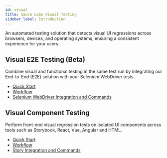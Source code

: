 ```yaml
---
id: visual
title: Sauce Labs Visual Testing
sidebar_label: Introduction
---
```


An automated testing solution that detects visual UI regressions across browsers, devices, and operating systems, ensuring a consistent experience for your users.

<div class="box-wrapper" markdown="1">
<div class="box box1 card">
  <div class="container">
  <h2>Visual E2E Testing (Beta)</h2>
  <p>Combine visual and functional testing in the same test run by integrating our End-to-End (E2E) solution with your Selenium WebDriver tests.</p>
  <ul>
      <li><a href="https://screener.io/docs">Quick Start</a></li>
      <li><a href="https://screener.io/docs/pages">Workflow</a></li>
      <li><a href="https://screener.io/docs/webdriver">Selenium WebDriver Integration and Commands</a></li>
  </ul>
  </div>
</div>
<div class="box box2 card">
  <div class="container">
  <h2>Visual Component Testing</h2>
  <p>Perform front-end visual regression tests on isolated UI components across tools such as Storybook, React, Vue, Angular and HTML.</p>
  <ul>
      <li><a href="https://screener.io/v2/docs">Quick Start</a></li>
      <li><a href="https://screener.io/v2/docs/review-flow">Workflow</a></li>
      <li><a href="https://screener.io/v2/docs/test-interactions">Story Integration and Commands</a></li>
  </ul>
  </div>
</div>
</div>
